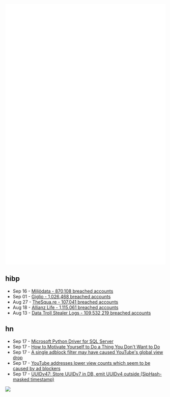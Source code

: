![Metrics](https://raw.githubusercontent.com/phixion/phixion/master/metrics.svg)

## hibp

<!--
for https://github.com/phixion/phixion/blob/main/.github/workflows/feeds.yml
-->
<!--START_SECTION:haveibeenpwnd-->
- Sep 16 - [Miljödata - 870,108 breached accounts](https://haveibeenpwned.com/Breach/Miljodata)
- Sep 01 - [Giglio - 1,026,468 breached accounts](https://haveibeenpwned.com/Breach/Giglio)
- Aug 27 - [TheSqua.re - 107,041 breached accounts](https://haveibeenpwned.com/Breach/TheSquare)
- Aug 18 - [Allianz Life - 1,115,061 breached accounts](https://haveibeenpwned.com/Breach/AllianzLife)
- Aug 13 - [Data Troll Stealer Logs - 109,532,219 breached accounts](https://haveibeenpwned.com/Breach/DataTrollStealerLogs)
<!--END_SECTION:haveibeenpwnd-->

## hn

<!--
for https://github.com/phixion/phixion/blob/main/.github/workflows/feeds.yml
-->
<!--START_SECTION:hn-->
- Sep 17 - [Microsoft Python Driver for SQL Server](https://github.com/microsoft/mssql-python)
- Sep 17 - [How to Motivate Yourself to Do a Thing You Don't Want to Do](https://ashleyjanssen.com/how-to-motivate-yourself-to-do-a-thing-you-dont-want-to-do/)
- Sep 17 - [A single adblock filter may have caused YouTube's global view drop](https://github.com/easylist/easylist/issues/22375)
- Sep 17 - [YouTube addresses lower view counts which seem to be caused by ad blockers](https://9to5google.com/2025/09/16/youtube-lower-view-counts-ad-blockers/)
- Sep 17 - [UUIDv47: Store UUIDv7 in DB, emit UUIDv4 outside (SipHash-masked timestamp)](https://github.com/stateless-me/uuidv47)
<!--END_SECTION:hn-->

<!--
for https://yhype.me
-->
![](https://hit.yhype.me/github/profile?user_id=13013670)
